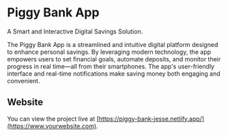 # Piggy Bank App

A Smart and Interactive Digital Savings Solution.

The Piggy Bank App is a streamlined and intuitive digital platform designed to enhance personal savings. By leveraging modern technology, the app empowers users to set financial goals, automate deposits, and monitor their progress in real time—all from their smartphones. The app's user-friendly interface and real-time notifications make saving money both engaging and convenient.


## Website
You can view the project live at [https://piggy-bank-jesse.netlify.app/](https://www.yourwebsite.com).
